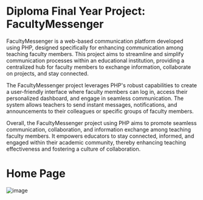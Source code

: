 # Diploma Final Year Project: FacultyMessenger 
FacultyMessenger is a web-based communication platform developed using PHP, designed specifically for enhancing communication among teaching faculty members. This project aims to streamline and simplify communication processes within an educational institution, providing a centralized hub for faculty members to exchange information, collaborate on projects, and stay connected.

The FacultyMessenger project leverages PHP's robust capabilities to create a user-friendly interface where faculty members can log in, access their personalized dashboard, and engage in seamless communication. The system allows teachers to send instant messages, notifications, and announcements to their colleagues or specific groups of faculty members.

Overall, the FacultyMessenger project using PHP aims to promote seamless communication, collaboration, and information exchange among teaching faculty members. It empowers educators to stay connected, informed, and engaged within their academic community, thereby enhancing teaching effectiveness and fostering a culture of collaboration.

# Home Page
![image](https://github.com/prasad-shembekar/Poly_Project/assets/89524884/88c90321-019b-4b8b-abeb-ea710f058bd6)

